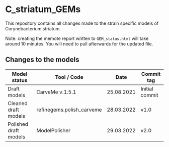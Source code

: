 # C_striatum_GEMs
This repository contains all changes made to the strain specific models of Corynebacterium striatum.

Note: creating the memote report written to `GEM_status.html` will take around 10 minutes. You will need to pull afterwards for the updated file.
## Changes to the models
**Model status** | **Tool / Code** | **Date** | **Commit tag**
--- | --- | --- | ---
Draft models | CarveMe v.1.5.1 | 25.08.2021 | Initial commit
Cleaned draft models | refinegems.polish_carveme | 28.03.2022 | v1.0
Polished draft models | ModelPolisher | 29.03.2022 | v2.0